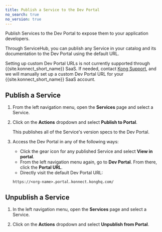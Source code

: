 ```yaml
---
title: Publish a Service to the Dev Portal
no_search: true
no_version: true
---
```


Publish Services to the Dev Portal to expose them to your application
developers.

Through ServiceHub, you can publish any Service in your catalog and its
documentation to the Dev Portal using the default URL.

Setting up custom Dev Portal URLs is not currently supported through
{{site.konnect_short_name}} SaaS. If needed,
contact [Kong Support](https://support.konghq.com/), and we will manually set up
a custom Dev Portal URL for your {{site.konnect_short_name}} SaaS account.

## Publish a Service

1. From the left navigation menu, open the **Services** page and select a
Service.

2. Click on the **Actions** dropdown and select **Publish to Portal**.

    This publishes all of the Service's version specs to the Dev Portal.

3. Access the Dev Portal in any of the following ways:
    * Click the gear icon for any published Service and select **View in portal**.
    * From the left navigation menu again, go to **Dev Portal**.
    From there, click the **Portal URL**.
    * Directly visit the default Dev Portal URL:

    ```
    https://<org-name>.portal.konnect.konghq.com/
    ```

## Unpublish a Service

1. In the left navigation menu, open the **Services** page and select a Service.

2. Click on the **Actions** dropdown and select **Unpublish from Portal**.
